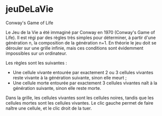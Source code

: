 # jeuDeLaVie
Conway's Game of Life

Le Jeu de la Vie a été immaginé par Conway en 1970 (Conway's Game of Life). Il est régi par des règles très simples pour déterminer, à partir d'une génération n, la composition de la génération n+1. En théorie le jeu doit se dérouler sur une grille infinie, mais ces conditions sont évidemment impossibles sur un ordinateur.

Les règles sont les suivantes :
- Une cellule vivante entourée par exactement 2 ou 3 cellules vivantes reste vivante à la génération suivante, sinon elle meurt ;
- Une cellule morte entourée par exactement 3 cellules vivantes naît à la génération suivante, sinon elle reste morte.

Dans la grille, les cellules vivantes sont les cellules noires, tandis que les cellules mortes sont les cellules vivantes. Le clic gauche permet de faire naître une cellule, et le clic droit de la tuer.
